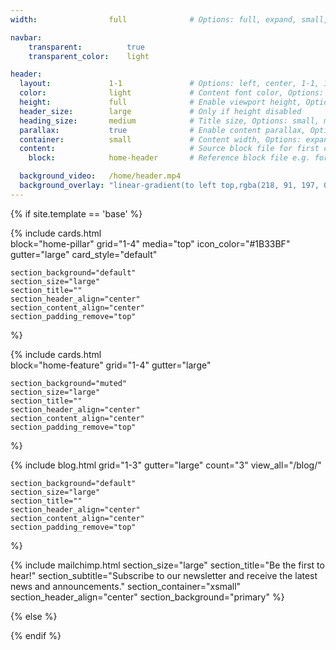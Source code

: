 ```yaml
---
width:                full              # Options: full, expand, small, xsmall

navbar:
    transparent:          true
    transparent_color:    light

header:
  layout:             1-1               # Options: left, center, 1-1, 1-2, 1-3 or 2-3. Left, right options display this pages title and subtitle. 1-1, 1-2, 1-3 or 2-3 options display content of block file/s.
  color:              light             # Content font color, Options: light, dark
  height:             full              # Enable viewport height, Options: full
  header_size:        large             # Only if height disabled
  heading_size:       medium            # Title size, Options: small, medium, large
  parallax:           true              # Enable content parallax, Options: true
  container:          small             # Content width, Options: expand, small, xsmall
  content:                              # Source block file for first column if layout set to 1-1, 1-2, 1-3 or 2-3
    block:            home-header       # Reference block file e.g. for _blocks/header-one.md enter header-one

  background_video:   /home/header.mp4
  background_overlay: "linear-gradient(to left top,rgba(218, 91, 197, 0.8) 0%,rgba(151, 27, 191, 0.8) 30%,rgba(2, 8, 212, 0.8) 80%)"
---
```


[comment]: # (This actually is the most platform independent comment)

{% if site.template == 'base' %}

  {% include cards.html     
    block="home-pillar" 
    grid="1-4"
    media="top"
    icon_color="#1B33BF"
    gutter="large"
    card_style="default"

    section_background="default" 
    section_size="large"
    section_title=""
    section_header_align="center"
    section_content_align="center"
    section_padding_remove="top"
  %}

  {% include cards.html     
    block="home-feature" 
    grid="1-4"
    gutter="large"

    section_background="muted" 
    section_size="large"
    section_title=""
    section_header_align="center"
    section_content_align="center"
    section_padding_remove="top"
  %}

  {% include blog.html 
    grid="1-3"
    gutter="large"
    count="3"
    view_all="/blog/"

    section_background="default" 
    section_size="large"
    section_title="" 
    section_header_align="center"
    section_content_align="center"
    section_padding_remove="top"
  %}

  {% include mailchimp.html 
    section_size="large"
    section_title="Be the first to hear!"
    section_subtitle="Subscribe to our newsletter and receive the latest news and announcements."
    section_container="xsmall"
    section_header_align="center"
    section_background="primary"
  %}
  
{% else %}


{% endif %}